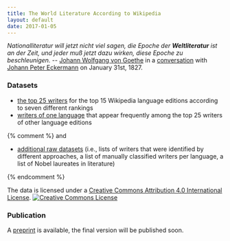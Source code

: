 ```yaml
---
title: The World Literature According to Wikipedia
layout: default
date: 2017-01-05
---
```



*Nationalliteratur will jetzt nicht viel sagen, die Epoche der
**Weltliteratur** ist an der Zeit, und jeder muß jetzt dazu wirken,
diese Epoche zu beschleunigen.* --  [Johann Wolfgang von Goethe](https://en.wikipedia.org/wiki/Johann_Wolfgang_von_Goethe)
in a [conversation](http://gutenberg.spiegel.de/buch/-1912/80) with
[Johann Peter Eckermann](https://en.wikipedia.org/wiki/Johann_Peter_Eckermann)
on January 31st, 1827.



### Datasets

- [the top 25 writers](ranking.html) for the top 15 Wikipedia language
  editions according to seven different rankings
- [writers of one language](ranking_native.html) that appear
  frequently among the top 25 writers of other language editions

{% comment %} and 

- [additional raw datasets](https://github.com/weltliteratur/worldliterature-wikipedia/tree/master/data)
  (i.e., lists of writers that were identified by different approaches, a list of manually classified writers per language, a list of Nobel laureates in literature)

{% endcomment %}

The data is licensed under a
[Creative Commons Attribution 4.0 International License](http://creativecommons.org/licenses/by/4.0/). [![Creative Commons License](https://i.creativecommons.org/l/by/4.0/88x31.png)](http://creativecommons.org/licenses/by/4.0/)

### Publication

A [preprint](https://arxiv.org/abs/1701.00991) is available, the final
version will be published soon.
